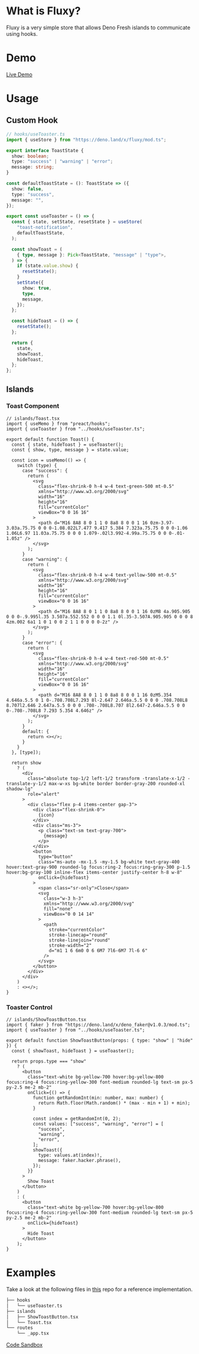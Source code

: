 # What is Fluxy?

Fluxy is a very simple store that allows Deno Fresh islands to communicate using
hooks.

# Demo

[Live Demo](https://fluxy-fresh.deno.dev/)

# Usage

## Custom Hook

```ts
// hooks/useToaster.ts
import { useStore } from "https://deno.land/x/fluxy/mod.ts";

export interface ToastState {
  show: boolean;
  type: "success" | "warning" | "error";
  message: string;
}

const defaultToastState = (): ToastState => ({
  show: false,
  type: "success",
  message: "",
});

export const useToaster = () => {
  const { state, setState, resetState } = useStore(
    "toast-notification",
    defaultToastState,
  );

  const showToast = (
    { type, message }: Pick<ToastState, "message" | "type">,
  ) => {
    if (state.value.show) {
      resetState();
    }
    setState({
      show: true,
      type,
      message,
    });
  };

  const hideToast = () => {
    resetState();
  };

  return {
    state,
    showToast,
    hideToast,
  };
};
```

## Islands

### Toast Component

```tsx
// islands/Toast.tsx
import { useMemo } from "preact/hooks";
import { useToaster } from "../hooks/useToaster.ts";

export default function Toast() {
  const { state, hideToast } = useToaster();
  const { show, type, message } = state.value;

  const icon = useMemo(() => {
    switch (type) {
      case "success": {
        return (
          <svg
            class="flex-shrink-0 h-4 w-4 text-green-500 mt-0.5"
            xmlns="http://www.w3.org/2000/svg"
            width="16"
            height="16"
            fill="currentColor"
            viewBox="0 0 16 16"
          >
            <path d="M16 8A8 8 0 1 1 0 8a8 8 0 0 1 16 0zm-3.97-3.03a.75.75 0 0 0-1.08.022L7.477 9.417 5.384 7.323a.75.75 0 0 0-1.06 1.06L6.97 11.03a.75.75 0 0 0 1.079-.02l3.992-4.99a.75.75 0 0 0-.01-1.05z" />
          </svg>
        );
      }
      case "warning": {
        return (
          <svg
            class="flex-shrink-0 h-4 w-4 text-yellow-500 mt-0.5"
            xmlns="http://www.w3.org/2000/svg"
            width="16"
            height="16"
            fill="currentColor"
            viewBox="0 0 16 16"
          >
            <path d="M16 8A8 8 0 1 1 0 8a8 8 0 0 1 16 0zM8 4a.905.905 0 0 0-.9.995l.35 3.507a.552.552 0 0 0 1.1 0l.35-3.507A.905.905 0 0 0 8 4zm.002 6a1 1 0 1 0 0 2 1 1 0 0 0 0-2z" />
          </svg>
        );
      }
      case "error": {
        return (
          <svg
            class="flex-shrink-0 h-4 w-4 text-red-500 mt-0.5"
            xmlns="http://www.w3.org/2000/svg"
            width="16"
            height="16"
            fill="currentColor"
            viewBox="0 0 16 16"
          >
            <path d="M16 8A8 8 0 1 1 0 8a8 8 0 0 1 16 0zM5.354 4.646a.5.5 0 1 0-.708.708L7.293 8l-2.647 2.646a.5.5 0 0 0 .708.708L8 8.707l2.646 2.647a.5.5 0 0 0 .708-.708L8.707 8l2.647-2.646a.5.5 0 0 0-.708-.708L8 7.293 5.354 4.646z" />
          </svg>
        );
      }
      default: {
        return <></>;
      }
    }
  }, [type]);

  return show
    ? (
      <div
        class="absolute top-1/2 left-1/2 transform -translate-x-1/2 -translate-y-1/2 max-w-xs bg-white border border-gray-200 rounded-xl shadow-lg"
        role="alert"
      >
        <div class="flex p-4 items-center gap-3">
          <div class="flex-shrink-0">
            {icon}
          </div>
          <div class="ms-3">
            <p class="text-sm text-gray-700">
              {message}
            </p>
          </div>
          <button
            type="button"
            class="ms-auto -mx-1.5 -my-1.5 bg-white text-gray-400 hover:text-gray-900 rounded-lg focus:ring-2 focus:ring-gray-300 p-1.5 hover:bg-gray-100 inline-flex items-center justify-center h-8 w-8"
            onClick={hideToast}
          >
            <span class="sr-only">Close</span>
            <svg
              class="w-3 h-3"
              xmlns="http://www.w3.org/2000/svg"
              fill="none"
              viewBox="0 0 14 14"
            >
              <path
                stroke="currentColor"
                stroke-linecap="round"
                stroke-linejoin="round"
                stroke-width="2"
                d="m1 1 6 6m0 0 6 6M7 7l6-6M7 7l-6 6"
              />
            </svg>
          </button>
        </div>
      </div>
    )
    : <></>;
}
```

### Toaster Control

```tsx
// islands/ShowToastButton.tsx
import { faker } from "https://deno.land/x/deno_faker@v1.0.3/mod.ts";
import { useToaster } from "../hooks/useToaster.ts";

export default function ShowToastButton(props: { type: "show" | "hide" }) {
  const { showToast, hideToast } = useToaster();

  return props.type === "show"
    ? (
      <button
        class="text-white bg-yellow-700 hover:bg-yellow-800 focus:ring-4 focus:ring-yellow-300 font-medium rounded-lg text-sm px-5 py-2.5 me-2 mb-2"
        onClick={() => {
          function getRandomInt(min: number, max: number) {
            return Math.floor(Math.random() * (max - min + 1) + min);
          }

          const index = getRandomInt(0, 2);
          const values: ["success", "warning", "error"] = [
            "success",
            "warning",
            "error",
          ];
          showToast({
            type: values.at(index)!,
            message: faker.hacker.phrase(),
          });
        }}
      >
        Show Toast
      </button>
    )
    : (
      <button
        class="text-white bg-yellow-700 hover:bg-yellow-800 focus:ring-4 focus:ring-yellow-300 font-medium rounded-lg text-sm px-5 py-2.5 me-2 mb-2"
        onClick={hideToast}
      >
        Hide Toast
      </button>
    );
}
```

# Examples

Take a look at the following files in
[this](https://github.com/woody34/fluxy-fresh) repo for a reference
implementation.

```sh
├── hooks
│   └── useToaster.ts
├── islands
│   ├── ShowToastButton.tsx
│   └── Toast.tsx
└── routes
    └── _app.tsx
```

[Code Sandbox](https://codesandbox.io/p/github/woody34/fluxy-fresh/main?import=true&layout=%257B%2522sidebarPanel%2522%253A%2522GIT%2522%252C%2522rootPanelGroup%2522%253A%257B%2522direction%2522%253A%2522horizontal%2522%252C%2522contentType%2522%253A%2522UNKNOWN%2522%252C%2522type%2522%253A%2522PANEL_GROUP%2522%252C%2522id%2522%253A%2522ROOT_LAYOUT%2522%252C%2522panels%2522%253A%255B%257B%2522type%2522%253A%2522PANEL_GROUP%2522%252C%2522contentType%2522%253A%2522UNKNOWN%2522%252C%2522direction%2522%253A%2522vertical%2522%252C%2522id%2522%253A%2522clp9bek5n00073b6isci6hrun%2522%252C%2522sizes%2522%253A%255B70%252C30%255D%252C%2522panels%2522%253A%255B%257B%2522type%2522%253A%2522PANEL_GROUP%2522%252C%2522contentType%2522%253A%2522EDITOR%2522%252C%2522direction%2522%253A%2522horizontal%2522%252C%2522id%2522%253A%2522EDITOR%2522%252C%2522panels%2522%253A%255B%257B%2522type%2522%253A%2522PANEL%2522%252C%2522contentType%2522%253A%2522EDITOR%2522%252C%2522id%2522%253A%2522clp9bek5n00033b6iod4uzhc3%2522%257D%255D%257D%252C%257B%2522type%2522%253A%2522PANEL_GROUP%2522%252C%2522contentType%2522%253A%2522SHELLS%2522%252C%2522direction%2522%253A%2522horizontal%2522%252C%2522id%2522%253A%2522SHELLS%2522%252C%2522panels%2522%253A%255B%257B%2522type%2522%253A%2522PANEL%2522%252C%2522contentType%2522%253A%2522SHELLS%2522%252C%2522id%2522%253A%2522clp9bek5n00053b6icx0pk795%2522%257D%255D%252C%2522sizes%2522%253A%255B100%255D%257D%255D%257D%252C%257B%2522type%2522%253A%2522PANEL_GROUP%2522%252C%2522contentType%2522%253A%2522DEVTOOLS%2522%252C%2522direction%2522%253A%2522vertical%2522%252C%2522id%2522%253A%2522DEVTOOLS%2522%252C%2522panels%2522%253A%255B%257B%2522type%2522%253A%2522PANEL%2522%252C%2522contentType%2522%253A%2522DEVTOOLS%2522%252C%2522id%2522%253A%2522clp9bek5n00063b6iwy9fdqqq%2522%257D%255D%252C%2522sizes%2522%253A%255B100%255D%257D%255D%252C%2522sizes%2522%253A%255B60%252C40%255D%257D%252C%2522tabbedPanels%2522%253A%257B%2522clp9bek5n00033b6iod4uzhc3%2522%253A%257B%2522id%2522%253A%2522clp9bek5n00033b6iod4uzhc3%2522%252C%2522tabs%2522%253A%255B%255D%257D%252C%2522clp9bek5n00063b6iwy9fdqqq%2522%253A%257B%2522id%2522%253A%2522clp9bek5n00063b6iwy9fdqqq%2522%252C%2522activeTabId%2522%253A%2522clp9bu9rq02bv3b6i7oxxs12d%2522%252C%2522tabs%2522%253A%255B%257B%2522type%2522%253A%2522TASK_PORT%2522%252C%2522taskId%2522%253A%2522deno%2520task%2520start%2522%252C%2522port%2522%253A8000%252C%2522id%2522%253A%2522clp9bu9rq02bv3b6i7oxxs12d%2522%252C%2522mode%2522%253A%2522permanent%2522%252C%2522path%2522%253A%2522%252F%2522%257D%255D%257D%252C%2522clp9bek5n00053b6icx0pk795%2522%253A%257B%2522id%2522%253A%2522clp9bek5n00053b6icx0pk795%2522%252C%2522tabs%2522%253A%255B%257B%2522id%2522%253A%2522clp9bek5n00043b6ie1rakkcl%2522%252C%2522mode%2522%253A%2522permanent%2522%252C%2522type%2522%253A%2522TERMINAL%2522%252C%2522shellId%2522%253A%2522clp9bek86000wegi8ggcc7xkn%2522%257D%252C%257B%2522type%2522%253A%2522TASK_LOG%2522%252C%2522taskId%2522%253A%2522CSB_RUN_OUTSIDE_CONTAINER%253D1%2520devcontainer%2520templates%2520apply%2520--template-id%2520%255C%2522ghcr.io%252Fdevcontainers%252Ftemplates%252Ftypescript-node%255C%2522%2520--template-args%2520%27%257B%257D%27%2520--features%2520%27%255B%255D%27%2522%252C%2522id%2522%253A%2522clp9bf0ng007d3b6ibtvaurxb%2522%252C%2522mode%2522%253A%2522permanent%2522%257D%252C%257B%2522type%2522%253A%2522TASK_LOG%2522%252C%2522taskId%2522%253A%2522deno%2520task%2520start%2522%252C%2522id%2522%253A%2522clp9bh16p00ii3b6i1s3pjmaa%2522%252C%2522mode%2522%253A%2522permanent%2522%257D%255D%252C%2522activeTabId%2522%253A%2522clp9bh16p00ii3b6i1s3pjmaa%2522%257D%257D%252C%2522showDevtools%2522%253Atrue%252C%2522showShells%2522%253Atrue%252C%2522showSidebar%2522%253Atrue%252C%2522sidebarPanelSize%2522%253A15%257D)
